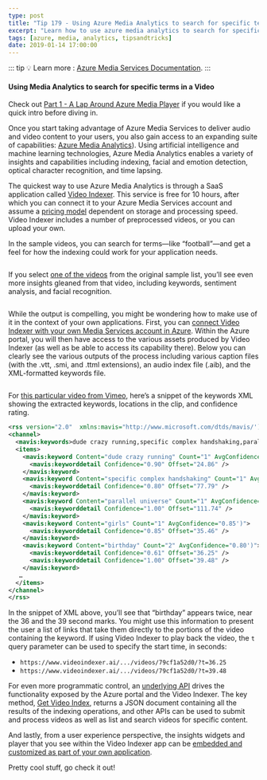 ```yaml
---
type: post
title: "Tip 179 - Using Azure Media Analytics to search for specific terms in a Video"
excerpt: "Learn how to use azure media analytics to search for specific terms in a video"
tags: [azure, media, analytics, tipsandtricks]
date: 2019-01-14 17:00:00
---
```


::: tip
:bulb: Learn more : [Azure Media Services Documentation](https://docs.microsoft.com/azure/media-services?WT.mc_id=azure-azuredevtips-micrum).
:::

#### Using Media Analytics to search for specific terms in a Video
 
Check out [Part 1 - A Lap Around Azure Media Player](tip178.html) if you would like a quick intro before diving in.

Once you start taking advantage of Azure Media Services to deliver audio and video content to your users, you also gain access to an expanding suite of capabilities: [Azure Media Analytics](https://azure.microsoft.com/en-us/services/media-services/media-analytics/?v=18.18?WT.mc_id=azure-azuredevtips-micrum)). Using artificial intelligence and machine learning technologies, Azure Media Analytics enables a variety of insights and capabilities including indexing, facial and emotion detection, optical character recognition, and time lapsing. 

The quickest way to use Azure Media Analytics is through a SaaS application called [Video Indexer](https://vi.microsoft.com/en-us/). This service is free for 10 hours, after which you can connect it to your Azure Media Services account and assume a [pricing model](https://azure.microsoft.com/en-us/pricing/details/cognitive-services/video-indexer?WT.mc_id=azure-azuredevtips-micrum) dependent on storage and processing speed. Video Indexer includes a number of preprocessed videos, or you can upload your own.

In the sample videos, you can search for terms—like “football”—and get a feel for how the indexing could work for your application needs.
 
<img :src="$withBase('/files/seahawks-1.png')">

If you select [one of the videos](https://www.videoindexer.ai/accounts/00000000-0000-0000-0000-000000000000/videos/4452cf7e59/) from the original sample list, you’ll see even more insights gleaned from that video, including keywords, sentiment analysis, and facial recognition.

<img :src="$withBase('/files/seahawks-2.png')">

While the output is compelling, you might be wondering how to make use of it in the context of your own applications. First, you can [connect Video Indexer with your own Media Services account in Azure](https://docs.microsoft.com/en-us/azure/cognitive-services/video-indexer/connect-to-azure#manual-configuration?WT.mc_id=docs-azuredevtips-micrum). Within the Azure portal, you will then have access to the various assets produced by Video Indexer (as well as be able to access its capability there). Below you can clearly see the various outputs of the process including various caption files (with the .vtt, .smi, and .ttml extensions), an audio index file (.aib), and the XML-formatted keywords file.

<img :src="$withBase('/files/indexer.png')">

For [this particular video from Vimeo](https://vimeo.com/255872218), here’s a snippet of the keywords XML showing the extracted keywords, locations in the clip, and confidence rating.   

```xml
<rss version="2.0"  xmlns:mavis="http://www.microsoft.com/dtds/mavis/')">
<channel>
  <mavis:keywords>dude crazy running,specific complex handshaking,parallel universe,girls,birthday,kid,month,julian,familiarity,sense,handshake,grabbing,fun,friends,life,friendship,shot</mavis:keywords>
  <items>
    <mavis:keyword Content="dude crazy running" Count="1" AvgConfidence="0.90')">
      <mavis:keyworddetail Confidence="0.90" Offset="24.86" />
    </mavis:keyword>
    <mavis:keyword Content="specific complex handshaking" Count="1" AvgConfidence="0.80')">
      <mavis:keyworddetail Confidence="0.80" Offset="77.79" />
    </mavis:keyword>
    <mavis:keyword Content="parallel universe" Count="1" AvgConfidence="1.00')">
      <mavis:keyworddetail Confidence="1.00" Offset="111.74" />
    </mavis:keyword>
    <mavis:keyword Content="girls" Count="1" AvgConfidence="0.85')">
      <mavis:keyworddetail Confidence="0.85" Offset="35.46" />
    </mavis:keyword>
    <mavis:keyword Content="birthday" Count="2" AvgConfidence="0.80')">
      <mavis:keyworddetail Confidence="0.61" Offset="36.25" />
      <mavis:keyworddetail Confidence="1.00" Offset="39.48" />
    </mavis:keyword>
   …   
  </items>
</channel>
</rss>
```

In the snippet of XML above, you’ll see that “birthday” appears twice, near the 36 and the 39 second marks. You might use this information to present the user a list of links that take them directly to the portions of the video containing the keyword. If using Video Indexer to play back the video, the `t` query parameter can be used to specify the start time, in seconds:
- `https://www.videoindexer.ai/.../videos/79cf1a52d0/?t=36.25`
- `https://www.videoindexer.ai/.../videos/79cf1a52d0/?t=39.48`

For even more programmatic control, an [underlying API](https://api-portal.videoindexer.ai/) drives the functionality exposed by the Azure portal and the Video Indexer. The key method, [Get Video Index](https://api-portal.videoindexer.ai/docs/services/operations/operations/Get-Video-Index?), returns a JSON document containing all the results of the indexing operations, and other APIs can be used to submit and process videos as well as list and search videos for specific content.

And lastly, from a user experience perspective, the insights widgets and player that you see within the Video Indexer app can be [embedded and customized as part of your own application](https://docs.microsoft.com/en-us/azure/cognitive-services/video-indexer/video-indexer-embed-widgets?WT.mc_id=docs-azuredevtips-micrum).

Pretty cool stuff, go check it out!


